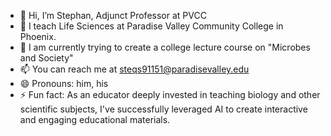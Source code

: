 - 👋 Hi, I’m Stephan, Adjunct Professor at PVCC
- 👀 I teach Life Sciences at Paradise Valley Community College in Phoenix.
- 🌱 I am currently trying to create a college lecture course on "Microbes and Society"
- 📫 You can reach me at steqs91151@paradisevalley.edu
- 😄 Pronouns: him, his
- ⚡ Fun fact: As an educator deeply invested in teaching biology and other scientific subjects, I've successfully leveraged AI to create interactive and engaging educational materials.

<!---
SAGeorge181/SAGeorge181 is a ✨ special ✨ repository because its `README.md` (this file) appears on your GitHub profile.
You can click the Preview link to take a look at your changes.
--->
